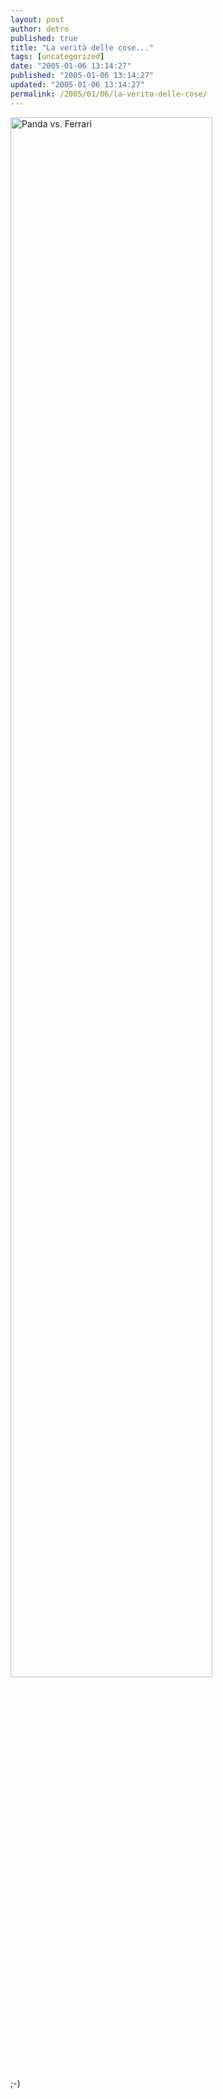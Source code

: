 ```yaml
---
layout: post
author: detro
published: true
title: "La verità delle cose..."
tags: [uncategorized]
date: "2005-01-06 13:14:27"
published: "2005-01-06 13:14:27"
updated: "2005-01-06 13:14:27"
permalink: /2005/01/06/la-verita-delle-cose/
---
```


<div style="clear:both;"></div><img width="80%" height="80%" src="http://www.intellego.info/imgforum/auto.jpg" alt="Panda vs. Ferrari"/><br /><br />;-)<div style="clear:both; padding-bottom: 0.25em;"></div>
